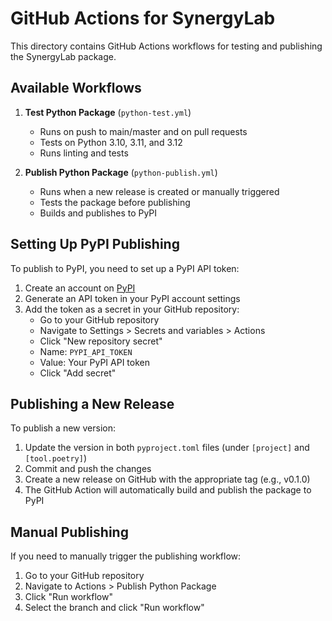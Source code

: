 # GitHub Actions for SynergyLab

This directory contains GitHub Actions workflows for testing and publishing the SynergyLab package.

## Available Workflows

1. **Test Python Package** (`python-test.yml`)

   - Runs on push to main/master and on pull requests
   - Tests on Python 3.10, 3.11, and 3.12
   - Runs linting and tests

2. **Publish Python Package** (`python-publish.yml`)
   - Runs when a new release is created or manually triggered
   - Tests the package before publishing
   - Builds and publishes to PyPI

## Setting Up PyPI Publishing

To publish to PyPI, you need to set up a PyPI API token:

1. Create an account on [PyPI](https://pypi.org/)
2. Generate an API token in your PyPI account settings
3. Add the token as a secret in your GitHub repository:
   - Go to your GitHub repository
   - Navigate to Settings > Secrets and variables > Actions
   - Click "New repository secret"
   - Name: `PYPI_API_TOKEN`
   - Value: Your PyPI API token
   - Click "Add secret"

## Publishing a New Release

To publish a new version:

1. Update the version in both `pyproject.toml` files (under `[project]` and `[tool.poetry]`)
2. Commit and push the changes
3. Create a new release on GitHub with the appropriate tag (e.g., v0.1.0)
4. The GitHub Action will automatically build and publish the package to PyPI

## Manual Publishing

If you need to manually trigger the publishing workflow:

1. Go to your GitHub repository
2. Navigate to Actions > Publish Python Package
3. Click "Run workflow"
4. Select the branch and click "Run workflow"

